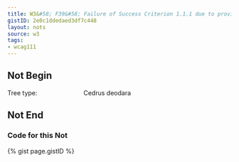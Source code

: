```yaml
---
title: W3&#58; F39&#58; Failure of Success Criterion 1.1.1 due to providing a text alternative that is not null (e.g., alt="spacer" or alt="image") for images that should be ignored by assistive technology
gistID: 2e0c1ddedaed3df7c448
layout: nots
source: w3
tags:
- wcag111
---
```


<h2 aria-describedby="{{ page.gistID }}">Not Begin</h2>
<div class="rendered-not">
<div>Tree type: <img src="spacer.gif" width="100" height="1" alt="spacer"/>Cedrus deodara</div>
</div> <!-- rendered-not -->

<h2 aria-describedby="{{ page.gistID }}">Not End</h2>

<h3 aria-describedby="{{ page.gistID }}">Code for this Not</h3>
{% gist page.gistID %}